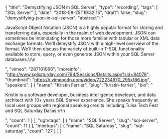 {
  "title": "Demystifying JSON in SQL Server",
  "type": "recording",
  "tags": [
    "SQL Server"
  ],
  "date": "2018-08-25T19:32:15",
  "draft": false,
  "slug": "demystifying-json-in-sql-server",
  "abstract": "<p>JavaScript Object Notation (JSON) is a highly popular format for storing and transferring data, especially in the realm of web development. JSON can sometimes be intimidating for those more familiar with tabular or XML data exchange formats. We’ll demystify JSON with a high-level overview of the format. We’ll then discuss the variety of built-in T-SQL functionality available to store, query, or even generate JSON within your SQL Server databases.\r\n</p>",
  "vimeo": "287161066",
  "moreinfo": "http://www.sqlsaturday.com/794/Sessions/Details.aspx?sid=84078",
  "thumbnail": "https://i.vimeocdn.com/video/722234970_295x166.jpg",
  "speakers": [
    {
      "name": "Kristin Ferrier",
      "slug": "kristin-ferrier",
      "bio": "<p>Kristin is a software developer, business intelligence developer, and data architect with 10+ years SQL Server experience. She speaks frequently at local user groups with regional speaking credits including Tulsa Tech Fest and SQL Saturday Dallas.\r\n</p>",
      "count": 1
    }
  ],
  "ugtvtags": [
    {
      "name": "SQL Server",
      "slug": "sql-server",
      "count": 11
    }
  ],
  "meetups": [
    {
      "name": "SQL Saturday",
      "slug": "sql-saturday",
      "count": 127
    }
  ]
}